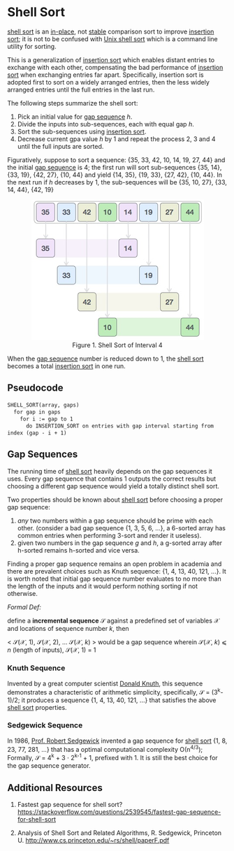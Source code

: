 # Shell Sort

[shell sort](#shell-sort) is an [in-place](overview.md), not [stable](overview.md) comparison sort to improve [insertion sort](insertion-sort.md); it is not to be confused with [Unix shell sort](https://www.computerhope.com/unix/usort.htm) which is a command line utility for sorting.

This is a generalization of [insertion sort](insertion-sort.md) which enables distant entries to exchange with each other, compensating the bad performance of [insertion sort](insertion-sort.md) when exchanging entries far apart. Specifically, insertion sort is adopted first to sort on a widely arranged entries, then the less widely arranged entries until the full entries in the last run.

The following steps summarize the shell sort:

1. Pick an initial value for [gap sequence](#gap-sequence) _h_.
2. Divide the inputs into sub-sequences, each with equal gap _h_.
3. Sort the sub-sequences using [insertion sort](insertion-sort.md).
4. Decrease current gpa value _h_ by 1 and repeat the process 2, 3 and 4 until the full inputs are sorted.

Figuratively, suppose to sort a sequence: {35, 33, 42, 10, 14, 19, 27, 44} and the initial [gap sequence](#gap-sequence) is 4; the first run will sort sub-sequences {35, 14}, {33, 19}, {42, 27}, {10, 44} and yield {14, 35}, {19, 33}, {27, 42}, {10, 44}. In the next run if _h_ decreases by 1, the sub-sequences will be {35, 10, 27}, {33, 14, 44}, {42, 19}

<figure style="text-align:center">
  <img src="../images/shell_sort_gap_4.jpg" />
  <figcaption>Figure 1. Shell Sort of Interval 4</figcaption>
</figure>

When the [gap sequence](#gap-sequence) number is reduced down to 1, the [shell sort](#shell-sort) becomes a total [insertion sort](insertion-sort.md) in one run.

## Pseudocode

```
SHELL_SORT(array, gaps)
  for gap in gaps
    for i := gap to 1
      do INSERTION_SORT on entries with gap interval starting from index (gap - i + 1)
```

## Gap Sequences

The running time of [shell sort](#shell-sort) heavily depends on the gap sequences it uses. Every gap sequence that contains 1 outputs the correct results but choosing a different gap sequence would yield a totally distinct shell sort.

Two properties should be known about [shell sort](#shell-sort) before choosing a proper gap sequence:

1. _any_ two numbers within a gap sequence should be prime with each other. (consider a bad gap sequence {1, 3, 5, 6, ...}, a 6-sorted array has common entries when performing 3-sort and render it useless).
2. given two numbers in the gap sequence _g_ and _h_, a g-sorted array after h-sorted remains h-sorted and vice versa.

Finding a proper gap sequence remains an open problem in academia and there are prevalent choices such as Knuth sequence: {1, 4, 13, 40, 121, ...}. It is worth noted that initial gap sequence number evaluates to no more than the length of the inputs and it would perform nothing sorting if not otherwise.

_Formal Def:_

define a **incremental sequence** &Sscr; against a predefined set of variables &Xscr; and locations of sequence number _k_, then

< &Sscr;(&Xscr;, 1), &Sscr;(&Xscr;, 2), ... &Sscr;(&Xscr;, _k_) > would be a gap sequence wherein &Sscr;(&Xscr;, _k_) &les; _n_ (length of inputs), &Sscr;(&Xscr;, 1) = 1

### Knuth Sequence

Invented by a great computer scientist [Donald Knuth](https://en.wikipedia.org/wiki/Donald_Knuth), this sequence demonstrates a characteristic of arithmetic simplicity, specifically, &Sscr; = (3<sup>k</sup>-1)/2; it produces a sequence {1, 4, 13, 40, 121, ...} that satisfies the above [shell sort](#shell-sort) properties.

### Sedgewick Sequence

In 1986, [Prof. Robert Sedgewick](https://en.wikipedia.org/wiki/Robert_Sedgewick_(computer_scientist)) invented a gap sequence for [shell sort](#shell-sort) {1, 8, 23, 77, 281, ...} that has a optimal computational complexity &Omicron;(n<sup>4/3</sup>); Formally, &Sscr; = 4<sup>k</sup> + 3 &sdot; 2<sup>k-1</sup> + 1, prefixed with 1. It is still the best choice for the gap sequence generator.

## Additional Resources

1. Fastest gap sequence for shell sort? https://stackoverflow.com/questions/2539545/fastest-gap-sequence-for-shell-sort

2. Analysis of Shell Sort and Related Algorithms, R. Sedgewick, Princeton U. http://www.cs.princeton.edu/~rs/shell/paperF.pdf